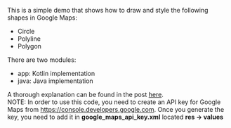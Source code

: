 This is a simple demo that shows how to draw and style the following shapes in Google Maps:
* Circle
* Polyline
* Polygon

There are two modules:  
* app: Kotlin implementation
* java: Java implementation

A thorough explanation can be found in the post [here](http://mobiledevhub.com/2018/12/06/android-how-to-draw-on-google-map/).  
NOTE: In order to use this code, you need to create an API key for Google Maps from https://console.developers.google.com. 
Once you generate the key, you need to add it in **google_maps_api_key.xml** located **res -> values**
